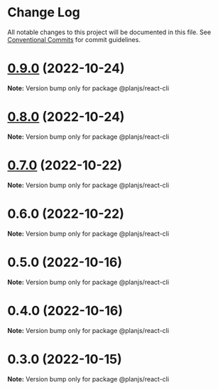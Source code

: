 # Change Log

All notable changes to this project will be documented in this file.
See [Conventional Commits](https://conventionalcommits.org) for commit guidelines.

# [0.9.0](https://github.com/fupengl/react-cli/compare/v0.8.0...v0.9.0) (2022-10-24)

**Note:** Version bump only for package @planjs/react-cli

# [0.8.0](https://github.com/fupengl/react-cli/compare/v0.7.0...v0.8.0) (2022-10-24)

**Note:** Version bump only for package @planjs/react-cli

# [0.7.0](https://github.com/fupengl/react-cli/compare/v0.6.0...v0.7.0) (2022-10-22)

**Note:** Version bump only for package @planjs/react-cli

# 0.6.0 (2022-10-22)

**Note:** Version bump only for package @planjs/react-cli

# 0.5.0 (2022-10-16)

**Note:** Version bump only for package @planjs/react-cli

# 0.4.0 (2022-10-16)

**Note:** Version bump only for package @planjs/react-cli

# 0.3.0 (2022-10-15)

**Note:** Version bump only for package @planjs/react-cli
